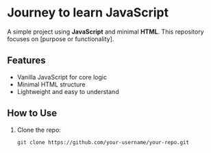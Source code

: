 # Journey to learn JavaScript

A simple project using **JavaScript** and minimal **HTML**. This repository focuses on [purpose or functionality].

## Features

- Vanilla JavaScript for core logic
- Minimal HTML structure
- Lightweight and easy to understand

## How to Use

1. Clone the repo:
   ```bash
   git clone https://github.com/your-username/your-repo.git
